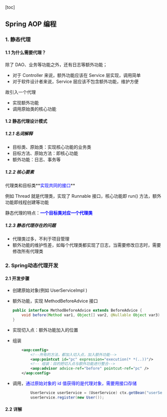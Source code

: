 [toc]

## Spring AOP 编程

### 1. 静态代理

#### 1.1 为什么需要代理？

除了 DAO、业务等功能之外，还有日志等额外功能；

- 对于 Controller 来说，额外功能应该在 Service 层实现，调用简单
- 对于软件设计者来说，Service 层应该不包含额外功能，维护方便

故引入一个代理

- 实现额外功能
- 调用原始类的核心功能

#### 1.2 静态代理设计模式

##### 1.2.1 名词解释

- 目标类、原始类：实现核心功能的业务类
- 目标方法、原始方法：即核心功能
- 额外功能：日志、事务等

##### 1.2.2 核心要素

代理类和目标类**<font color=blue>实现共同的接口</font>**

例如 Thread 就是代理类，实现了 Runnable 接口，核心功能即 run() 方法，额外功能即线程创建等功能

静态代理的特点：**<font color=blue>一个目标类对应一个代理类</font>**

##### 1.2.3 静态代理存在的问题

- 代理类过多，不利于项目管理
- 额外功能的维护性差，如每个代理类都实现了日志，当需要修改日志时，需要修改所有代理类



### 2. Spring动态代理开发

#### 2.1 开发步骤

- 创建原始对象(例如 UserServiceImpl )

- 额外功能，实现 MethodBeforeAdvice 接口

  ``` java
  public interface MethodBeforeAdvice extends BeforeAdvice {
      void before(Method var1, Object[] var2, @Nullable Object var3) throws Throwable;
  }
  ```

- 实现切入点：额外功能加入的位置

- 组装

  ``` xml
      <aop:config>
          <!--所有的方法，都加入切入点，加入额外功能-->
          <aop:pointcut id="pc" expression="execution(* *(..))"/>
          <!-- 组装：目的把切入点与额外功能进行整合-->
          <aop:advisor advice-ref="before" pointcut-ref="pc" />
      </aop:config>
  ```

- 调用，<font color=blue>通过原始对象的 id 值获得的是代理对象，需要用接口存储</font>

  ``` java
          UserService userService = (UserService) ctx.getBean("userService");
          userService.register(new User());
  ```

#### 2.2 详解



